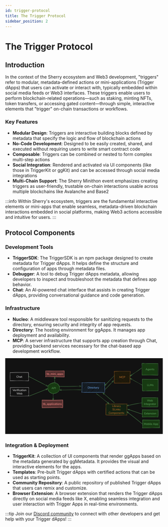 ```yaml
---
id: trigger-protocol
title: The Trigger Protocol
sidebar_position: 2
---
```


# The Trigger Protocol

## Introduction

In the context of the Sherry ecosystem and Web3 development, "triggers" refer to modular, metadata-defined actions or mini-applications (Trigger dApps) that users can activate or interact with, typically embedded within social media feeds or Web3 interfaces. These triggers enable users to perform blockchain-related operations—such as staking, minting NFTs, token transfers, or accessing gated content—through simple, interactive elements that "trigger" on-chain transactions or workflows.

### Key Features

- **Modular Design**: Triggers are interactive building blocks defined by metadata that specify the logic and flow of blockchain actions
- **No-Code Development**: Designed to be easily created, shared, and executed without requiring users to write smart contract code
- **Composable**: Triggers can be combined or nested to form complex multi-step actions
- **Social Integration**: Rendered and activated via UI components (like those in TriggerKit or ggKit) and can be accessed through social media integrations
- **Multi-Chain Support**: The Sherry Minithon event emphasizes creating triggers as user-friendly, trustable on-chain interactions usable across multiple blockchains like Avalanche and Base2

:::info
Within Sherry's ecosystem, triggers are the fundamental interactive elements or mini-apps that enable seamless, metadata-driven blockchain interactions embedded in social platforms, making Web3 actions accessible and intuitive for users.
:::

## Protocol Components

### Development Tools

- **TriggerSDK**: The TriggerSDK is an npm package designed to create metadata for Trigger dApps. It helps define the structure and configuration of apps through metadata files.
- **Debugger**: A tool to debug Trigger dApps metadata, allowing developers to inspect and troubleshoot the metadata that defines app behavior.
- **Chat**: An AI-powered chat interface that assists in creating Trigger dApps, providing conversational guidance and code generation.

### Infrastructure

- **Nucleo**: A middleware tool responsible for sanitizing requests to the directory, ensuring security and integrity of app requests.
- **Directory**: The hosting environment for ggApps. It manages app deployment and availability.
- **MCP**: A server infrastructure that supports app creation through Chat, providing backend services necessary for the chat-based app development workflow.

![Trigger Protocol Diagram](/img/triggerdiagram.png)

### Integration & Deployment

- **TriggerKit**: A collection of UI components that render ggApps based on the metadata generated by ggMetadata. It provides the visual and interactive elements for the apps.
- **Templates**: Pre-built Trigger dApps with certified actions that can be used as starting points.
- **Community Repository**: A public repository of published Trigger dApps that users can remix and customize.
- **Browser Extension**: A browser extension that renders the Trigger dApps directly on social media feeds like X, enabling seamless integration and user interaction with Trigger Apps in real-time environments.

:::tip
Join our [Discord community](https://discord.com/invite/sherry) to connect with other developers and get help with your Trigger dApps!
:::

